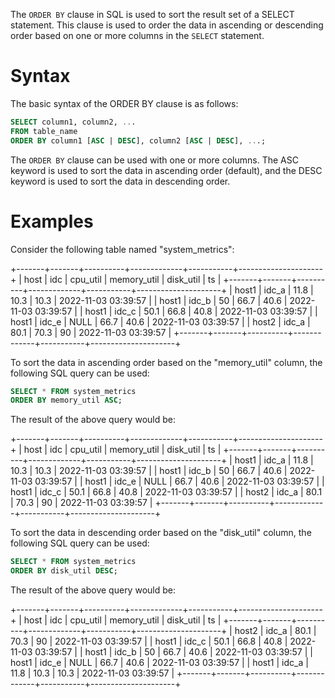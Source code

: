 The `ORDER BY` clause in SQL is used to sort the result set of a SELECT statement. This clause is
used to order the data in ascending or descending order based on one or more columns in the 
`SELECT` statement.

# Syntax

The basic syntax of the ORDER BY clause is as follows:

```sql
SELECT column1, column2, ...
FROM table_name
ORDER BY column1 [ASC | DESC], column2 [ASC | DESC], ...;
```

The `ORDER BY` clause can be used with one or more columns. The ASC keyword is used to sort the data 
in ascending order (default), and the DESC keyword is used to sort the data in descending order.

# Examples

Consider the following table named "system_metrics":

+-------+-------+----------+-------------+-----------+---------------------+
| host  | idc   | cpu_util | memory_util | disk_util | ts                  |
+-------+-------+----------+-------------+-----------+---------------------+
| host1 | idc_a |     11.8 |        10.3 |      10.3 | 2022-11-03 03:39:57 |
| host1 | idc_b |       50 |        66.7 |      40.6 | 2022-11-03 03:39:57 |
| host1 | idc_c |     50.1 |        66.8 |      40.8 | 2022-11-03 03:39:57 |
| host1 | idc_e |     NULL |        66.7 |      40.6 | 2022-11-03 03:39:57 |
| host2 | idc_a |     80.1 |        70.3 |        90 | 2022-11-03 03:39:57 |
+-------+-------+----------+-------------+-----------+---------------------+

To sort the data in ascending order based on the "memory_util" column, the following SQL query can be used:

```sql
SELECT * FROM system_metrics
ORDER BY memory_util ASC;
```

The result of the above query would be:

+-------+-------+----------+-------------+-----------+---------------------+
| host  | idc   | cpu_util | memory_util | disk_util | ts                  |
+-------+-------+----------+-------------+-----------+---------------------+
| host1 | idc_a |     11.8 |        10.3 |      10.3 | 2022-11-03 03:39:57 |
| host1 | idc_b |       50 |        66.7 |      40.6 | 2022-11-03 03:39:57 |
| host1 | idc_e |     NULL |        66.7 |      40.6 | 2022-11-03 03:39:57 |
| host1 | idc_c |     50.1 |        66.8 |      40.8 | 2022-11-03 03:39:57 |
| host2 | idc_a |     80.1 |        70.3 |        90 | 2022-11-03 03:39:57 |
+-------+-------+----------+-------------+-----------+---------------------+

To sort the data in descending order based on the "disk_util" column, the following SQL query can be used:

```sql
SELECT * FROM system_metrics
ORDER BY disk_util DESC;
```

The result of the above query would be:

+-------+-------+----------+-------------+-----------+---------------------+
| host  | idc   | cpu_util | memory_util | disk_util | ts                  |
+-------+-------+----------+-------------+-----------+---------------------+
| host2 | idc_a |     80.1 |        70.3 |        90 | 2022-11-03 03:39:57 |
| host1 | idc_c |     50.1 |        66.8 |      40.8 | 2022-11-03 03:39:57 |
| host1 | idc_b |       50 |        66.7 |      40.6 | 2022-11-03 03:39:57 |
| host1 | idc_e |     NULL |        66.7 |      40.6 | 2022-11-03 03:39:57 |
| host1 | idc_a |     11.8 |        10.3 |      10.3 | 2022-11-03 03:39:57 |
+-------+-------+----------+-------------+-----------+---------------------+
